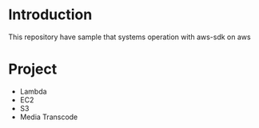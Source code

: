 # Introduction

This repository have sample that systems operation with aws-sdk on aws

# Project

- Lambda
- EC2
- S3
- Media Transcode 

